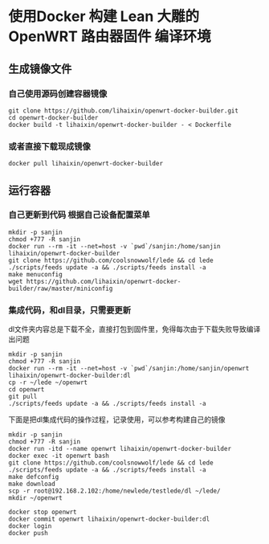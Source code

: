 # 使用Docker 构建 Lean 大雕的 OpenWRT 路由器固件 编译环境

## 生成镜像文件

### 自己使用源码创建容器镜像
```
git clone https://github.com/lihaixin/openwrt-docker-builder.git
cd openwrt-docker-builder
docker build -t lihaixin/openwrt-docker-builder - < Dockerfile
```

### 或者直接下载现成镜像
```
docker pull lihaixin/openwrt-docker-builder
```

## 运行容器

### 自己更新到代码 根据自己设备配置菜单

```
mkdir -p sanjin
chmod +777 -R sanjin
docker run --rm -it --net=host -v `pwd`/sanjin:/home/sanjin lihaixin/openwrt-docker-builder
git clone https://github.com/coolsnowwolf/lede && cd lede
./scripts/feeds update -a && ./scripts/feeds install -a
make menuconfig
wget https://github.com/lihaixin/openwrt-docker-builder/raw/master/miniconfig
```

### 集成代码，和dl目录，只需要更新

dl文件夹内容总是下载不全，直接打包到固件里，免得每次由于下载失败导致编译出问题

```
mkdir -p sanjin
chmod +777 -R sanjin
docker run --rm -it --net=host -v `pwd`/sanjin:/home/sanjin/openwrt lihaixin/openwrt-docker-builder:dl
cp -r ~/lede ~/openwrt
cd openwrt
git pull
./scripts/feeds update -a && ./scripts/feeds install -a

```

下面是把dl集成代码的操作过程，记录使用，可以参考构建自己的镜像

```
mkdir -p sanjin
chmod +777 -R sanjin
docker run -itd --name openwrt lihaixin/openwrt-docker-builder
docker exec -it openwrt bash
git clone https://github.com/coolsnowwolf/lede && cd lede
./scripts/feeds update -a && ./scripts/feeds install -a
make defconfig
make download
scp -r root@192.168.2.102:/home/newlede/testlede/dl ~/lede/
mkdir ~/openwrt
```
```
docker stop openwrt
docker commit openwrt lihaixin/openwrt-docker-builder:dl
docker login
docker push
```
